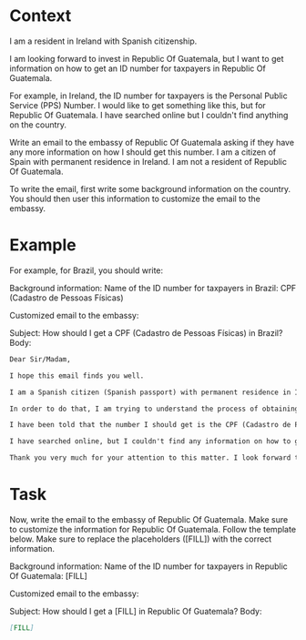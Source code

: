 # Context
I am a resident in Ireland with Spanish citizenship.

I am looking forward to invest in Republic Of Guatemala, but I want to get information on how to get an ID number for taxpayers in Republic Of Guatemala.

For example, in Ireland, the ID number for taxpayers is the Personal Public Service (PPS) Number. I would like to get something like this, but for Republic Of Guatemala. I have searched online but I couldn't find anything on the country.

Write an email to the embassy of Republic Of Guatemala asking if they have any more information on how I should get this number. I am a citizen of Spain with permanent residence in Ireland. I am not a resident of Republic Of Guatemala.

To write the email, first write some background information on the country. You should then user this information to customize the email to the embassy.

# Example
For example, for Brazil, you should write:

Background information:
Name of the ID number for taxpayers in Brazil: CPF (Cadastro de Pessoas Físicas)

Customized email to the embassy:

Subject: How should I get a CPF (Cadastro de Pessoas Físicas) in Brazil?
Body:
```md
Dear Sir/Madam,

I hope this email finds you well.

I am a Spanish citizen (Spanish passport) with permanent residence in Ireland. I am looking forward to investing in Brazil, as a foreign investor (no residence in Brazil).

In order to do that, I am trying to understand the process of obtaining the number that identifies taxpayers in Brazil, to be able to declare the relevant information to the tax authorities.

I have been told that the number I should get is the CPF (Cadastro de Pessoas Físicas). Feel free to correct me if I am wrong.

I have searched online, but I couldn't find any information on how to get a CPF from abroad. This is why I am reaching out to you for guidance. If you could provide me with information on the process or direct me to the relevant authorities, I would greatly appreciate it.

Thank you very much for your attention to this matter. I look forward to your response and any help you can provide.
```

# Task
Now, write the email to the embassy of Republic Of Guatemala. Make sure to customize the information for Republic Of Guatemala. Follow the template below. Make sure to replace the placeholders ([FILL]) with the correct information.

Background information:
Name of the ID number for taxpayers in Republic Of Guatemala: [FILL]

Customized email to the embassy:

Subject: How should I get a [FILL] in Republic Of Guatemala?
Body:
```md
[FILL]
```
